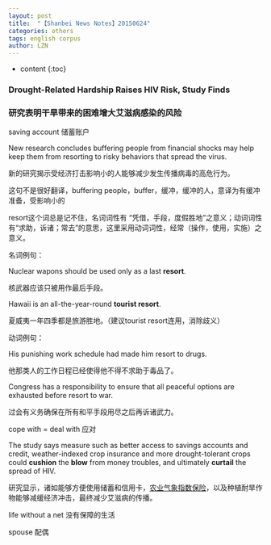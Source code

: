 ```yaml
---
layout: post
title:  "【Shanbei News Notes】20150624" 
categories: others 
tags: english corpus
author: LZN
---
```


* content
{:toc}

<h3>Drought-Related Hardship Raises HIV Risk, Study Finds</h3>
<h3>研究表明干旱带来的困难增大艾滋病感染的风险</h3>
saving account 储蓄账户

New research concludes buffering people from financial shocks may help keep them from resorting to risky behaviors that spread the virus.

新的研究揭示受经济打击影响小的人能够减少发生传播病毒的高危行为。

这句不是很好翻译，buffering people，buffer，缓冲，缓冲的人，意译为有缓冲准备，受影响小的

resort这个词总是记不住，名词词性有 “凭借，手段，度假胜地”之意义；动词词性有“求助，诉诸；常去”的意思，这里采用动词词性，经常（操作，使用，实施）之意义。

名词例句：

Nuclear wapons should be used only as a last <strong>resort</strong>.

核武器应该只被用作最后手段。

Hawaii is an all-the-year-round <strong>tourist resort</strong>.

夏威夷一年四季都是旅游胜地。（建议tourist resort连用，消除歧义）

动词例句：

His punishing work schedule had made him resort to drugs.

他那类人的工作日程已经使得他不得不求助于毒品了。

Congress has a responsibility to ensure that all peaceful options are exhausted before resort to war.

过会有义务确保在所有和平手段用尽之后再诉诸武力。

cope with = deal with 应对

The study says measure such as better access to savings accounts and credit, weather-indexed crop insurance and more drought-tolerant crops could <strong>cushion</strong> the <strong>blow</strong> from money troubles, and ultimately <strong>curtail</strong> the spread of HIV.

研究显示，诸如能够方便使用储蓄和信用卡，<a href="http://baike.baidu.com/link?url=97xKtj3TuF12CEZ_PkFo_TZww-k7l3DEqUsiL_QrdycUED3Lkr2MyF9hdNcyTz3wGMs9ry77qGIzVmo-r2Xodq">农业气象指数保险</a>，以及种植耐旱作物能够减缓经济冲击，最终减少艾滋病的传播。

life without a net 没有保障的生活

spouse 配偶
